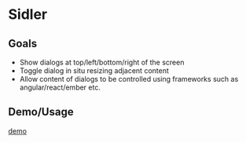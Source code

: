 # Sidler

## Goals

* Show dialogs at top/left/bottom/right of the screen
* Toggle dialog in situ resizing adjacent content
* Allow content of dialogs to be controlled using frameworks such as angular/react/ember etc.


## Demo/Usage

<a href="http://IMD-Business-School.github.io/sidler">demo</a>
